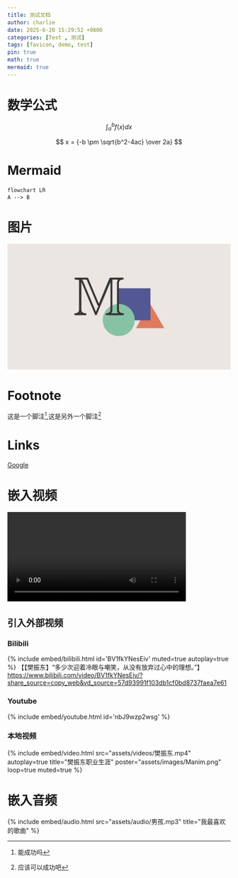 ```yaml
---
title: 测试文档
author: charlie
date: 2025-6-20 15:29:52 +0800
categories: [Test , 测试]
tags: [favicon, demo, test]
pin: true
math: true
mermaid: true
---
```




# 数学公式

$$
\int_a^bf(x)dx
$$



$$
x = {-b \pm \sqrt{b^2-4ac} \over 2a}
$$


# Mermaid



```mermaid
flowchart LR
A --> B
```



# 图片

![Manim](../assets/images/Manim.png)



# Footnote



这是一个脚注[^1],这是另外一个脚注[^2]



[^1]: 能成功吗
[^2]: 应该可以成功吧



# Links

[Google](https://google.com)



# 嵌入视频



<video controls width="80%">
  <source src="/assets/videos/樊振东.mp4" type="video/mp4">
</video>


## 引入外部视频

###  Bilibili

{% include embed/bilibili.html id='BV1fkYNesEiv' muted=true autoplay=true %}
【【樊振东】“多少次迎着冷眼与嘲笑，从没有放弃过心中的理想。”】 https://www.bilibili.com/video/BV1fkYNesEiv/?share_source=copy_web&vd_source=57d93991f103db1cf0bd8737faea7e61


### Youtube

{% include embed/youtube.html id='nbJ9wzp2wsg' %}



### 本地视频

{% include embed/video.html 
  src="assets/videos/樊振东.mp4" 
  autoplay=true
  title="樊振东职业生涯" 
  poster="assets/images/Manim.png"
  loop=true 
  muted=true 
%}





# 嵌入音频



{% include embed/audio.html src="assets/audio/男孩.mp3" title="我最喜欢的歌曲" %}

